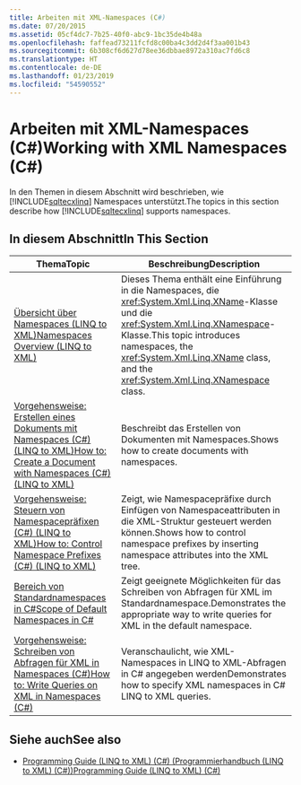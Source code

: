 ```yaml
---
title: Arbeiten mit XML-Namespaces (C#)
ms.date: 07/20/2015
ms.assetid: 05cf4dc7-7b25-40f0-abc9-1bc35de4b48a
ms.openlocfilehash: faffead73211fcfd8c00ba4c3dd2d4f3aa001b43
ms.sourcegitcommit: 6b308cf6d627d78ee36dbbae8972a310ac7fd6c8
ms.translationtype: HT
ms.contentlocale: de-DE
ms.lasthandoff: 01/23/2019
ms.locfileid: "54590552"
---
```

# <a name="working-with-xml-namespaces-c"></a><span data-ttu-id="2b761-102">Arbeiten mit XML-Namespaces (C#)</span><span class="sxs-lookup"><span data-stu-id="2b761-102">Working with XML Namespaces (C#)</span></span>
<span data-ttu-id="2b761-103">In den Themen in diesem Abschnitt wird beschrieben, wie [!INCLUDE[sqltecxlinq](~/includes/sqltecxlinq-md.md)] Namespaces unterstützt.</span><span class="sxs-lookup"><span data-stu-id="2b761-103">The topics in this section describe how [!INCLUDE[sqltecxlinq](~/includes/sqltecxlinq-md.md)] supports namespaces.</span></span>  
  
## <a name="in-this-section"></a><span data-ttu-id="2b761-104">In diesem Abschnitt</span><span class="sxs-lookup"><span data-stu-id="2b761-104">In This Section</span></span>  
  
|<span data-ttu-id="2b761-105">Thema</span><span class="sxs-lookup"><span data-stu-id="2b761-105">Topic</span></span>|<span data-ttu-id="2b761-106">Beschreibung</span><span class="sxs-lookup"><span data-stu-id="2b761-106">Description</span></span>|  
|-----------|-----------------|  
|[<span data-ttu-id="2b761-107">Übersicht über Namespaces (LINQ to XML)</span><span class="sxs-lookup"><span data-stu-id="2b761-107">Namespaces Overview (LINQ to XML)</span></span>](../../../../csharp/programming-guide/concepts/linq/namespaces-overview-linq-to-xml.md)|<span data-ttu-id="2b761-108">Dieses Thema enthält eine Einführung in die Namespaces, die <xref:System.Xml.Linq.XName>-Klasse und die <xref:System.Xml.Linq.XNamespace>-Klasse.</span><span class="sxs-lookup"><span data-stu-id="2b761-108">This topic introduces namespaces, the <xref:System.Xml.Linq.XName> class, and the <xref:System.Xml.Linq.XNamespace> class.</span></span>|  
|[<span data-ttu-id="2b761-109">Vorgehensweise: Erstellen eines Dokuments mit Namespaces (C#) (LINQ to XML)</span><span class="sxs-lookup"><span data-stu-id="2b761-109">How to: Create a Document with Namespaces (C#) (LINQ to XML)</span></span>](../../../../csharp/programming-guide/concepts/linq/how-to-create-a-document-with-namespaces-linq-to-xml.md)|<span data-ttu-id="2b761-110">Beschreibt das Erstellen von Dokumenten mit Namespaces.</span><span class="sxs-lookup"><span data-stu-id="2b761-110">Shows how to create documents with namespaces.</span></span>|  
|[<span data-ttu-id="2b761-111">Vorgehensweise: Steuern von Namespacepräfixen (C#) (LINQ to XML)</span><span class="sxs-lookup"><span data-stu-id="2b761-111">How to: Control Namespace Prefixes (C#) (LINQ to XML)</span></span>](../../../../csharp/programming-guide/concepts/linq/how-to-control-namespace-prefixes-linq-to-xml.md)|<span data-ttu-id="2b761-112">Zeigt, wie Namespacepräfixe durch Einfügen von Namespaceattributen in die XML-Struktur gesteuert werden können.</span><span class="sxs-lookup"><span data-stu-id="2b761-112">Shows how to control namespace prefixes by inserting namespace attributes into the XML tree.</span></span>|  
|[<span data-ttu-id="2b761-113">Bereich von Standardnamespaces in C#</span><span class="sxs-lookup"><span data-stu-id="2b761-113">Scope of Default Namespaces in C#</span></span>](../../../../csharp/programming-guide/concepts/linq/scope-of-default-namespaces.md)|<span data-ttu-id="2b761-114">Zeigt geeignete Möglichkeiten für das Schreiben von Abfragen für XML im Standardnamespace.</span><span class="sxs-lookup"><span data-stu-id="2b761-114">Demonstrates the appropriate way to write queries for XML in the default namespace.</span></span>|  
|[<span data-ttu-id="2b761-115">Vorgehensweise: Schreiben von Abfragen für XML in Namespaces (C#)</span><span class="sxs-lookup"><span data-stu-id="2b761-115">How to: Write Queries on XML in Namespaces (C#)</span></span>](../../../../csharp/programming-guide/concepts/linq/how-to-write-queries-on-xml-in-namespaces.md)|<span data-ttu-id="2b761-116">Veranschaulicht, wie XML-Namespaces in LINQ to XML-Abfragen in C# angegeben werden</span><span class="sxs-lookup"><span data-stu-id="2b761-116">Demonstrates how to specify XML namespaces in C# LINQ to XML queries.</span></span>|  
  
## <a name="see-also"></a><span data-ttu-id="2b761-117">Siehe auch</span><span class="sxs-lookup"><span data-stu-id="2b761-117">See also</span></span>

- [<span data-ttu-id="2b761-118">Programming Guide (LINQ to XML) (C#) (Programmierhandbuch (LINQ to XML) (C#))</span><span class="sxs-lookup"><span data-stu-id="2b761-118">Programming Guide (LINQ to XML) (C#)</span></span>](../../../../csharp/programming-guide/concepts/linq/programming-guide-linq-to-xml.md)

